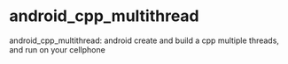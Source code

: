 # android_cpp_multithread
android_cpp_multithread: android create and build a cpp multiple threads, and run on your cellphone
